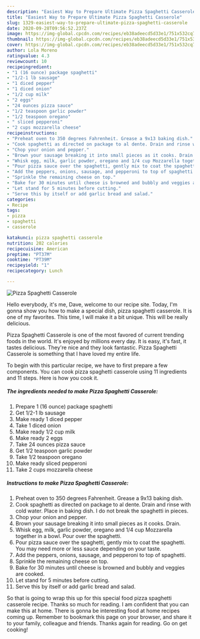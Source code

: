 ```yaml
---
description: "Easiest Way to Prepare Ultimate Pizza Spaghetti Casserole"
title: "Easiest Way to Prepare Ultimate Pizza Spaghetti Casserole"
slug: 1329-easiest-way-to-prepare-ultimate-pizza-spaghetti-casserole
date: 2020-09-28T09:56:52.237Z
image: https://img-global.cpcdn.com/recipes/eb38adeecd5d33e1/751x532cq70/pizza-spaghetti-casserole-recipe-main-photo.jpg
thumbnail: https://img-global.cpcdn.com/recipes/eb38adeecd5d33e1/751x532cq70/pizza-spaghetti-casserole-recipe-main-photo.jpg
cover: https://img-global.cpcdn.com/recipes/eb38adeecd5d33e1/751x532cq70/pizza-spaghetti-casserole-recipe-main-photo.jpg
author: Lola Moreno
ratingvalue: 4.3
reviewcount: 10
recipeingredient:
- "1 (16 ounce) package spaghetti"
- "1/2-1 lb sausage"
- "1 diced pepper"
- "1 diced onion"
- "1/2 cup milk"
- "2 eggs"
- "24 ounces pizza sauce"
- "1/2 teaspoon garlic powder"
- "1/2 teaspoon oregano"
- " sliced pepperoni"
- "2 cups mozzarella cheese"
recipeinstructions:
- "Preheat oven to 350 degrees Fahrenheit. Grease a 9x13 baking dish."
- "Cook spaghetti as directed on package to al dente. Drain and rinse with cold water. Place in baking dish. I do not break the spaghetti in pieces."
- "Chop your onion and pepper."
- "Brown your sausage breaking it into small pieces as it cooks. Drain."
- "Whisk egg, milk, garlic powder, oregano and 1/4 cup Mozzarella together in a bowl. Pour over the spaghetti."
- "Pour pizza sauce over the spaghetti, gently mix to coat the spaghetti. You may need more or less sauce depending on your taste."
- "Add the peppers, onions, sausage, and pepperoni to top of spaghetti."
- "Sprinkle the remaining cheese on top."
- "Bake for 30 minutes until cheese is browned and bubbly and veggies are cooked."
- "Let stand for 5 minutes before cutting."
- "Serve this by itself or add garlic bread and salad."
categories:
- Recipe
tags:
- pizza
- spaghetti
- casserole

katakunci: pizza spaghetti casserole 
nutrition: 202 calories
recipecuisine: American
preptime: "PT37M"
cooktime: "PT39M"
recipeyield: "1"
recipecategory: Lunch

---
```



![Pizza Spaghetti Casserole](https://img-global.cpcdn.com/recipes/eb38adeecd5d33e1/751x532cq70/pizza-spaghetti-casserole-recipe-main-photo.jpg)

Hello everybody, it's me, Dave, welcome to our recipe site. Today, I'm gonna show you how to make a special dish, pizza spaghetti casserole. It is one of my favorites. This time, I will make it a bit unique. This will be really delicious.



Pizza Spaghetti Casserole is one of the most favored of current trending foods in the world. It's enjoyed by millions every day. It is easy, it's fast, it tastes delicious. They're nice and they look fantastic. Pizza Spaghetti Casserole is something that I have loved my entire life.


To begin with this particular recipe, we have to first prepare a few components. You can cook pizza spaghetti casserole using 11 ingredients and 11 steps. Here is how you cook it.

<!--inarticleads1-->

##### The ingredients needed to make Pizza Spaghetti Casserole:

1. Prepare 1 (16 ounce) package spaghetti
1. Get 1/2-1 lb sausage
1. Make ready 1 diced pepper
1. Take 1 diced onion
1. Make ready 1/2 cup milk
1. Make ready 2 eggs
1. Take 24 ounces pizza sauce
1. Get 1/2 teaspoon garlic powder
1. Take 1/2 teaspoon oregano
1. Make ready  sliced pepperoni
1. Take 2 cups mozzarella cheese




<!--inarticleads2-->

##### Instructions to make Pizza Spaghetti Casserole:

1. Preheat oven to 350 degrees Fahrenheit. Grease a 9x13 baking dish.
1. Cook spaghetti as directed on package to al dente. Drain and rinse with cold water. Place in baking dish. I do not break the spaghetti in pieces.
1. Chop your onion and pepper.
1. Brown your sausage breaking it into small pieces as it cooks. Drain.
1. Whisk egg, milk, garlic powder, oregano and 1/4 cup Mozzarella together in a bowl. Pour over the spaghetti.
1. Pour pizza sauce over the spaghetti, gently mix to coat the spaghetti. You may need more or less sauce depending on your taste.
1. Add the peppers, onions, sausage, and pepperoni to top of spaghetti.
1. Sprinkle the remaining cheese on top.
1. Bake for 30 minutes until cheese is browned and bubbly and veggies are cooked.
1. Let stand for 5 minutes before cutting.
1. Serve this by itself or add garlic bread and salad.




So that is going to wrap this up for this special food pizza spaghetti casserole recipe. Thanks so much for reading. I am confident that you can make this at home. There is gonna be interesting food at home recipes coming up. Remember to bookmark this page on your browser, and share it to your family, colleague and friends. Thanks again for reading. Go on get cooking!
